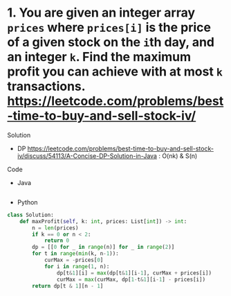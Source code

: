 # 1. You are given an integer array `prices` where `prices[i]` is the price of a given stock on the `i`th day, and an integer `k`. Find the maximum profit you can achieve with at most `k` transactions. https://leetcode.com/problems/best-time-to-buy-and-sell-stock-iv/

Solution

- DP https://leetcode.com/problems/best-time-to-buy-and-sell-stock-iv/discuss/54113/A-Concise-DP-Solution-in-Java : O(nk) & S(n)

Code

- Java

```java

```

- Python

```python
class Solution:
    def maxProfit(self, k: int, prices: List[int]) -> int:
        n = len(prices)
        if k == 0 or n < 2:
            return 0
        dp = [[0 for _ in range(n)] for _ in range(2)]
        for t in range(min(k, n-1)):
            curMax = -prices[0]
            for i in range(1, n):
                dp[t&1][i] = max(dp[t&1][i-1], curMax + prices[i])
                curMax = max(curMax, dp[1-t&1][i-1] - prices[i])
        return dp[t & 1][n - 1]
```